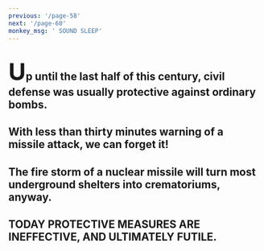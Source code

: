 ```yaml
---
previous: '/page-58'
next: '/page-60'
monkey_msg: ' SOUND SLEEP'
---
```


## <span style="font-size:47px;">U</span>p until the last half of this century, civil defense was usually protective against ordinary bombs.
## With less than thirty minutes warning of a missile attack, we can forget it!
## The fire storm of a nuclear missile will turn most underground shelters into crematoriums, anyway.
## TODAY PROTECTIVE MEASURES ARE INEFFECTIVE, AND ULTIMATELY FUTILE.
